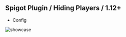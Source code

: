 ## Spigot Plugin / Hiding Players / 1.12+
* Config

![showcase](https://github.com/Dreaght/HidePlayers/assets/111290888/acb80976-5f8f-410a-bb66-951cf2d41253)
